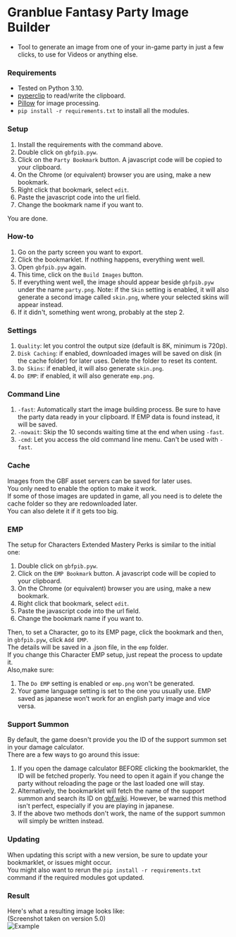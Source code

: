 # Granblue Fantasy Party Image Builder  
* Tool to generate an image from one of your in-game party in just a few clicks, to use for Videos or anything else.  
### Requirements  
* Tested on Python 3.10.  
* [pyperclip](https://pypi.org/project/pyperclip/) to read/write the clipboard.  
* [Pillow](https://pillow.readthedocs.io/en/stable/) for image processing.  
* `pip install -r requirements.txt` to install all the modules.  
### Setup  
1. Install the requirements with the command above.  
2. Double click on `gbfpib.pyw`.  
3. Click on the `Party Bookmark` button. A javascript code will be copied to your clipboard.  
4. On the Chrome (or equivalent) browser you are using, make a new bookmark.  
5. Right click that bookmark, select `edit`.  
6. Paste the javascript code into the url field.  
7. Change the bookmark name if you want to.  
  
You are done.  
### How-to  
1. Go on the party screen you want to export.  
2. Click the bookmarklet. If nothing happens, everything went well.  
3. Open `gbfpib.pyw` again.  
4. This time, click on the `Build Images` button.  
5. If everything went well, the image should appear beside `gbfpib.pyw` under the name `party.png`. Note: if the `Skin` setting is enabled, it will also generate a second image called `skin.png`, where your selected skins will appear instead.  
6. If it didn't, something went wrong, probably at the step 2.  
### Settings  
1. `Quality`: let you control the output size (default is 8K, minimum is 720p).  
2. `Disk Caching`: if enabled, downloaded images will be saved on disk (in the cache folder) for later uses. Delete the folder to reset its content.  
3. `Do Skins`: if enabled, it will also generate `skin.png`.  
4. `Do EMP`: if enabled, it will also generate `emp.png`.  
### Command Line  
1. `-fast`: Automatically start the image building process. Be sure to have the party data ready in your clipboard. If EMP data is found instead, it will be saved.  
2. `-nowait`: Skip the 10 seconds waiting time at the end when using `-fast`.  
2. `-cmd`: Let you access the old command line menu. Can't be used with `-fast`.  
### Cache  
Images from the GBF asset servers can be saved for later uses.  
You only need to enable the option to make it work.  
If some of those images are updated in game, all you need is to delete the cache folder so they are redownloaded later.  
You can also delete it if it gets too big.  
### EMP  
The setup for Characters Extended Mastery Perks is similar to the initial one:
1. Double click on `gbfpib.pyw`.  
2. Click on the `EMP Bookmark` button. A javascript code will be copied to your clipboard.  
3. On the Chrome (or equivalent) browser you are using, make a new bookmark.  
4. Right click that bookmark, select `edit`.  
5. Paste the javascript code into the url field.  
6. Change the bookmark name if you want to.  
  
Then, to set a Character, go to its EMP page, click the bookmark and then, in `gbfpib.pyw`, click `Add EMP`.  
The details will be saved in a .json file, in the `emp` folder.  
If you change this Character EMP setup, just repeat the process to update it.  
Also,make sure:
1. The `Do EMP` setting is enabled or `emp.png` won't be generated.  
2. Your game language setting is set to the one you usually use. EMP saved as japanese won't work for an english party image and vice versa.  
  
### Support Summon  
By default, the game doesn't provide you the ID of the support summon set in your damage calculator.  
There are a few ways to go around this issue:  
1. If you open the damage calculator BEFORE clicking the bookmarklet, the ID will be fetched properly. You need to open it again if you change the party without reloading the page or the last loaded one will stay.  
2. Alternatively, the bookmarklet will fetch the name of the support summon and search its ID on [gbf.wiki](https://gbf.wiki/). However, be warned this method isn't perfect, especially if you are playing in japanese.  
3. If the above two methods don't work, the name of the support summon will simply be written instead.  
### Updating  
When updating this script with a new version, be sure to update your bookmarklet, or issues might occur.  
You might also want to rerun the `pip install -r requirements.txt` command if the required modules got updated.  
### Result  
Here's what a resulting image looks like:  
(Screenshot taken on version 5.0)  
![Example](https://cdn.discordapp.com/attachments/614716155646705676/950385974322528346/party.png)  